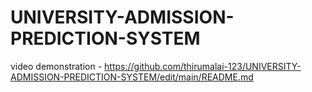 # UNIVERSITY-ADMISSION-PREDICTION-SYSTEM
video demonstration - https://github.com/thirumalai-123/UNIVERSITY-ADMISSION-PREDICTION-SYSTEM/edit/main/README.md
